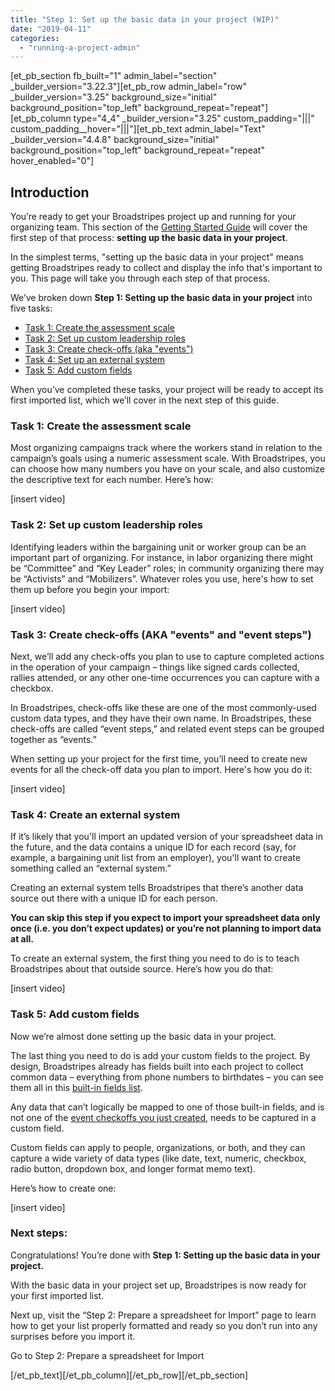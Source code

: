 ```yaml
---
title: "Step 1: Set up the basic data in your project (WIP)"
date: "2019-04-11"
categories: 
  - "running-a-project-admin"
---
```


\[et\_pb\_section fb\_built="1" admin\_label="section" \_builder\_version="3.22.3"\]\[et\_pb\_row admin\_label="row" \_builder\_version="3.25" background\_size="initial" background\_position="top\_left" background\_repeat="repeat"\]\[et\_pb\_column type="4\_4" \_builder\_version="3.25" custom\_padding="|||" custom\_padding\_\_hover="|||"\]\[et\_pb\_text admin\_label="Text" \_builder\_version="4.4.8" background\_size="initial" background\_position="top\_left" background\_repeat="repeat" hover\_enabled="0"\]

## Introduction

You’re ready to get your Broadstripes project up and running for your organizing team. This section of the [Getting Started Guide](https://help.broadstripes.com/help-articles/admin-tools/running-a-project-admin/getting-started-guide/) will cover the first step of that process: **setting up the basic data in your project**.

In the simplest terms, "setting up the basic data in your project" means getting Broadstripes ready to collect and display the info that's important to you. This page will take you through each step of that process.

We’ve broken down **Step 1: Setting up the basic data in your project** into five tasks:

- [Task 1: Create the assessment scale](#ftoc-heading-2)
- [Task 2: Set up custom leadership roles](#ftoc-heading-3)
- [Task 3: Create check-offs (aka "events")](#ftoc-heading-4)
- [Task 4: Set up an external system](#ftoc-heading-5)
- [Task 5: Add custom fields](#ftoc-heading-6)

When you’ve completed these tasks, your project will be ready to accept its first imported list, which we’ll cover in the next step of this guide.

### Task 1: Create the assessment scale

Most organizing campaigns track where the workers stand in relation to the campaign’s goals using a numeric assessment scale. With Broadstripes, you can choose how many numbers you have on your scale, and also customize the descriptive text for each number. Here’s how:

\[insert video\]

### Task 2: Set up custom leadership roles

Identifying leaders within the bargaining unit or worker group can be an important part of organizing. For instance, in labor organizing there might be “Committee” and “Key Leader” roles; in community organizing there may be “Activists” and “Mobilizers”. Whatever roles you use, here's how to set them up before you begin your import:

\[insert video\]

### Task 3: Create check-offs (AKA "events" and "event steps")

Next, we’ll add any check-offs you plan to use to capture completed actions in the operation of your campaign – things like signed cards collected, rallies attended, or any other one-time occurrences you can capture with a checkbox.

In Broadstripes, check-offs like these are one of the most commonly-used custom data types, and they have their own name. In Broadstripes, these check-offs are called “event steps,” and related event steps can be grouped together as “events.”

When setting up your project for the first time, you’ll need to create new events for all the check-off data you plan to import. Here's how you do it:

\[insert video\]

### Task 4: Create an external system

If it’s likely that you'll import an updated version of your spreadsheet data in the future, and the data contains a unique ID for each record (say, for example, a bargaining unit list from an employer), you'll want to create something called an “external system.”

Creating an external system tells Broadstripes that there’s another data source out there with a unique ID for each person.

**You can skip this step if you expect to import your spreadsheet data only once (i.e. you don’t expect updates) or you’re not planning to import data at all.**

To create an external system, the first thing you need to do is to teach Broadstripes about that outside source. Here’s how you do that:

\[insert video\]

### Task 5: Add custom fields

Now we’re almost done setting up the basic data in your project.

The last thing you need to do is add your custom fields to the project. By design, Broadstripes already has fields built into each project to collect common data – everything from phone numbers to birthdates – you can see them all in this [built-in fields list](https://help.broadstripes.com/help-articles/admin-tools/data-tools-admin/built-in-data/).

Any data that can’t logically be mapped to one of those built-in fields, and is not one of the [event checkoffs you just created](#ftoc-heading-5), needs to be captured in a custom field.

Custom fields can apply to people, organizations, or both, and they can capture a wide variety of data types (like date, text, numeric, checkbox, radio button, dropdown box, and longer format memo text).

Here’s how to create one:

\[insert video\]

### Next steps:

Congratulations! You’re done with **Step 1: Setting up the basic data in your project.**

With the basic data in your project set up, Broadstripes is now ready for your first imported list.

Next up, visit the “Step 2: Prepare a spreadsheet for Import” page to learn how to get your list properly formatted and ready so you don’t run into any surprises before you import it.

Go to Step 2: Prepare a spreadsheet for Import 

\[/et\_pb\_text\]\[/et\_pb\_column\]\[/et\_pb\_row\]\[/et\_pb\_section\]
